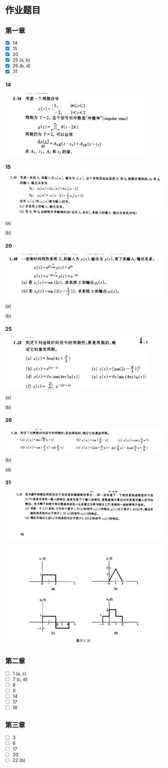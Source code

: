 # 作业题目

## 第一章

- [x] 14
- [x] 15
- [x] 20
- [x] 25 (a, b)
- [x] 26 (b, d)
- [x] 31

### 14

![1.14](./1.14.png)

### 15

![1.15](./1.15.png)

(a)

(b)

### 20

![1.20](./1.20.png)

(a)

(b)


### 25

![1.25](./1.25.png)

(a)

(b)

### 26

![1.26](./1.26.png)

(b)

(d)

### 31

![1.31.1](./1.31.1.png)

![1.31.2](./1.31.2.png)

## 第二章

- [ ] 1 (a, c)
- [ ] 7 (c, d)
- [ ] 8
- [ ] 9
- [ ] 14
- [ ] 17
- [ ] 18

## 第三章

- [ ] 3
- [ ] 6
- [ ] 17
- [ ] 20
- [ ] 22 (b)